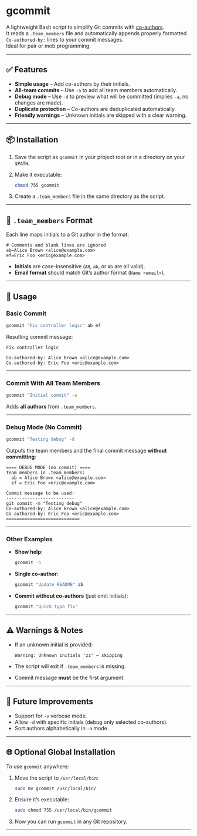 # gcommit

A lightweight Bash script to simplify Git commits with [co-authors](https://docs.github.com/en/github/committing-changes-to-your-project/creating-and-editing-commits/creating-a-commit-with-multiple-authors).  
It reads a `.team_members` file and automatically appends properly formatted `Co-authored-by:` lines to your commit messages.  
Ideal for pair or mob programming.  

---

## ✅ Features

- **Simple usage** – Add co-authors by their initials.
- **All-team commits** – Use `-a` to add all team members automatically.
- **Debug mode** – Use `-d` to preview what will be committed (implies `-a`, no changes are made).
- **Duplicate protection** – Co-authors are deduplicated automatically.
- **Friendly warnings** – Unknown initials are skipped with a clear warning.

---

## 📦 Installation

1. Save the script as `gcommit` in your project root or in a directory on your `$PATH`.
2. Make it executable:

   ```bash
   chmod 755 gcommit
   ```

3. Create a `.team_members` file in the same directory as the script.

---

## 📝 `.team_members` Format

Each line maps initials to a Git author in the format:

```
# Comments and blank lines are ignored
ab=Alice Brown <alice@example.com>
ef=Eric Foo <eric@example.com>
```

- **Initials** are case-insensitive (`AB`, `ab`, or `Ab` are all valid).
- **Email format** should match Git’s author format (`Name <email>`).

---

## 🚀 Usage

### Basic Commit

```bash
gcommit "Fix controller logic" ab ef
```

Resulting commit message:

```
Fix controller logic

Co-authored-by: Alice Brown <alice@example.com>
Co-authored-by: Eric Foo <eric@example.com>
```

---

### Commit With All Team Members

```bash
gcommit "Initial commit" -a
```

Adds **all authors** from `.team_members`.

---

### Debug Mode (No Commit)

```bash
gcommit "Testing debug" -d
```

Outputs the team members and the final commit message **without committing**:

```
==== DEBUG MODE (no commit) ====
Team members in .team_members:
  ab = Alice Brown <alice@example.com>
  ef = Eric Foo <eric@example.com>

Commit message to be used:
--------------------------
git commit -m "Testing debug"
Co-authored-by: Alice Brown <alice@example.com>
Co-authored-by: Eric Foo <eric@example.com>
============================
```

---

### Other Examples

- **Show help**:

  ```bash
  gcommit -h
  ```

- **Single co-author**:

  ```bash
  gcommit "Update README" ab
  ```

- **Commit without co-authors** (just omit initials):

  ```bash
  gcommit "Quick typo fix"
  ```

---

## ⚠️ Warnings & Notes

- If an unknown initial is provided:

  ```
  Warning: Unknown initials 'zz' — skipping
  ```

- The script will exit if `.team_members` is missing.
- Commit message **must** be the first argument.

---

## 📌 Future Improvements

- Support for `-v` verbose mode.
- Allow `-d` with specific initials (debug only selected co-authors).
- Sort authors alphabetically in `-a` mode.

---

## 🌐 Optional Global Installation

To use `gcommit` anywhere:

1. Move the script to `/usr/local/bin`:

   ```bash
   sudo mv gcommit /usr/local/bin/
   ```

2. Ensure it’s executable:

   ```bash
   sudo chmod 755 /usr/local/bin/gcommit
   ```

3. Now you can run `gcommit` in any Git repository.

---
